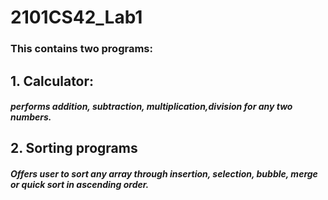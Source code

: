 # 2101CS42_Lab1

### This contains two programs:
## 1. Calculator: 
##### performs addition, subtraction, multiplication,division for any two numbers.

## 2. Sorting programs
##### Offers user to sort any array through insertion, selection, bubble, merge or quick sort in ascending order. 
